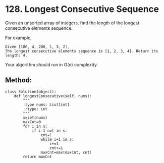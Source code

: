 # 128. Longest Consecutive Sequence

Given an unsorted array of integers, find the length of the longest consecutive elements sequence.

For example,

    Given [100, 4, 200, 1, 3, 2],
    The longest consecutive elements sequence is [1, 2, 3, 4]. Return its length: 4.

Your algorithm should run in O(n) complexity.

## Method:

    class Solution(object):
        def longestConsecutive(self, nums):
            """
            :type nums: List[int]
            :rtype: int
            """
            s=set(nums)
            maxCnt=0
            for i in s:
                if i-1 not in s:
                    cnt=1
                    while i+1 in s:
                        i+=1
                        cnt+=1
                    maxCnt=max(maxCnt, cnt)
            return maxCnt